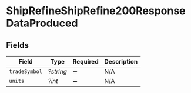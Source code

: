 # ShipRefineShipRefine200ResponseDataProduced


## Fields

| Field              | Type               | Required           | Description        |
| ------------------ | ------------------ | ------------------ | ------------------ |
| `tradeSymbol`      | *?string*          | :heavy_minus_sign: | N/A                |
| `units`            | *?int*             | :heavy_minus_sign: | N/A                |